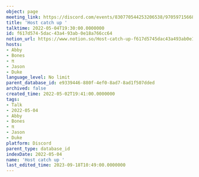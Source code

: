 ```yaml
---
object: page
meeting_link: https://discord.com/events/830770544253206538/970597156681568276
title: 'Host catch up '
talktime: 2022-05-04T19:30:00.0000000
id: f617d574-5dac-43a4-93ab-0e18a766cc64
notion_url: https://www.notion.so/Host-catch-up-f617d5745dac43a493ab0e18a766cc64
hosts:
- Abby
- Bones
- π
- Jason
- Duke
language_level: No limit
parent_database_id: e9339446-880f-4ef0-8ad7-8ad1f507dded
archived: false
created_time: 2022-05-02T19:41:00.0000000
tags:
- Talk
- 2022-05-04
- Abby
- Bones
- π
- Jason
- Duke
platform: Discord
parent_type: database_id
indexDate: 2022-05-04
name: 'Host catch up '
last_edited_time: 2023-09-18T10:49:00.0000000
---
```





